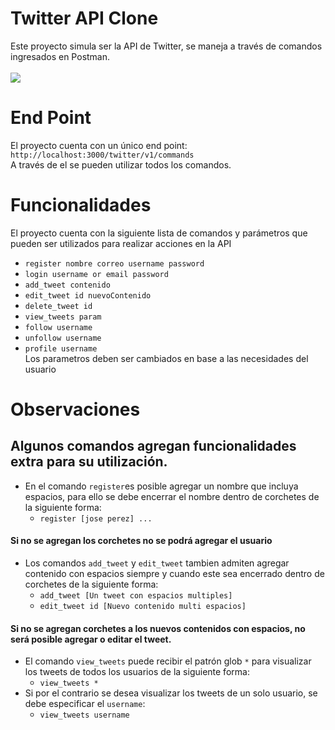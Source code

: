 # Twitter API Clone

Este proyecto simula ser la API de Twitter, se maneja a través de comandos ingresados en Postman.  
<br />
<a href="https://github.com/ktoxcon/twitter-clone">
  <img src="https://github-readme-stats.vercel.app/api/pin/?username=ktoxcon&bg_color=fff&title_color=001&text_color=001&repo=twitter-clone" />
</a>

# End Point

El proyecto cuenta con un único end point:
`http://localhost:3000/twitter/v1/commands`  
A través de el se pueden utilizar todos los comandos.

# Funcionalidades
 El proyecto cuenta con la siguiente lista de comandos y parámetros que pueden ser utilizados para realizar acciones en la API
 - `register nombre correo username password`
 - `login username or email password`
 - `add_tweet contenido`
 - `edit_tweet id nuevoContenido`
 - `delete_tweet id`
 - `view_tweets param`
 - `follow username`
 - `unfollow username`
 - `profile username`  
Los parametros deben ser cambiados en base a las necesidades del usuario

# Observaciones
## Algunos comandos agregan funcionalidades extra para su utilización.
- En el comando `register`es posible agregar un nombre que incluya espacios, para ello se debe encerrar el nombre dentro de corchetes de la siguiente forma:
  * `register [jose perez] ...`  
 
 #### Si no se agregan los corchetes no se podrá agregar el usuario
 
- Los comandos `add_tweet` y `edit_tweet` tambien admiten agregar contenido con espacios siempre y cuando este sea encerrado dentro de corchetes de la siguiente forma:  
  * `add_tweet [Un tweet con espacios multiples]`  
  * `edit_tweet id [Nuevo contenido multi espacios]`    
  
 #### Si no se agregan corchetes a los nuevos contenidos con espacios, no será posible agregar o editar el tweet.
  
- El comando `view_tweets` puede recibir el patrón glob `*` para visualizar los tweets de todos los usuarios de la siguiente forma:
  * `view_tweets *`  
- Si por el contrario se desea visualizar los tweets de un solo usuario, se debe especificar el `username`:  
  * `view_tweets username`
